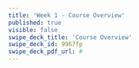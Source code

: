 ```yaml
---
title: 'Week 1 - Course Overview'
published: true
visible: false
swipe_deck_title: 'Course Overview'
swipe_deck_id: 9967fp
swipe_deck_pdf_url: #
---
```

